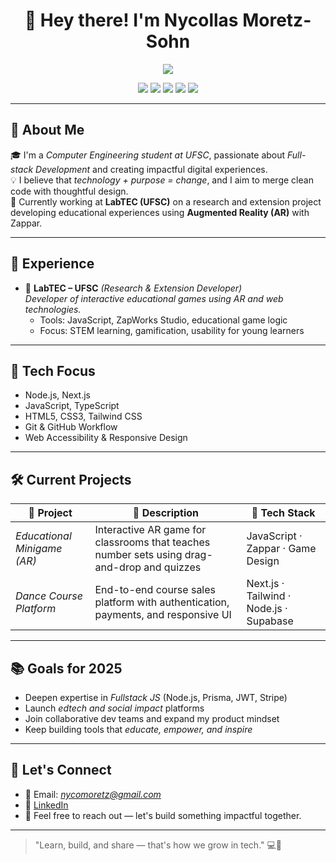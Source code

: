 <h1 align="center">👋 Hey there! I'm Nycollas Moretz-Sohn</h1>

<p align="center">
  <img src="https://readme-typing-svg.herokuapp.com/?lines=Full-stack+Developer;Tech+Enthusiast+💡;Always+learning+and+building&center=true&width=600&height=45">
</p>

<p align="center">
  <img src="https://img.shields.io/badge/Code-JavaScript-informational?style=flat&logo=javascript&logoColor=white&color=F7DF1E"/>
  <img src="https://img.shields.io/badge/Code-TypeScript-informational?style=flat&logo=typescript&logoColor=white&color=3178C6"/>
  <img src="https://img.shields.io/badge/Framework-Next.js-black?style=flat&logo=next.js"/>
  <img src="https://img.shields.io/badge/Style-TailwindCSS-06B6D4?style=flat&logo=tailwindcss&logoColor=white"/>
  <img src="https://img.shields.io/badge/AR-Zappar-FF4081?style=flat"/>
</p>

---

## 🚀 About Me

🎓 I'm a *Computer Engineering student at UFSC*, passionate about *Full-stack Development* and creating impactful digital experiences.  
💡 I believe that *technology + purpose = change*, and I aim to merge clean code with thoughtful design.  
🧠 Currently working at **LabTEC (UFSC)** on a research and extension project developing educational experiences using **Augmented Reality (AR)** with Zappar.

---

## 📌 Experience

- 🔬 **LabTEC – UFSC** *(Research & Extension Developer)*  
  *Developer of interactive educational games using AR and web technologies.*  
  - Tools: JavaScript, ZapWorks Studio, educational game logic  
  - Focus: STEM learning, gamification, usability for young learners  
  

---

## 🔧 Tech Focus

- Node.js, Next.js  
- JavaScript, TypeScript  
- HTML5, CSS3, Tailwind CSS  
- Git & GitHub Workflow  
- Web Accessibility & Responsive Design

---

## 🛠️ Current Projects

| 💼 Project | 📌 Description | 🔧 Tech Stack |
|-----------|----------------|---------------|
| *Educational Minigame (AR)* | Interactive AR game for classrooms that teaches number sets using drag-and-drop and quizzes | JavaScript · Zappar · Game Design |
| *Dance Course Platform* | End-to-end course sales platform with authentication, payments, and responsive UI | Next.js · Tailwind · Node.js · Supabase |

---

## 📚 Goals for 2025

- Deepen expertise in *Fullstack JS* (Node.js, Prisma, JWT, Stripe)  
- Launch *edtech and social impact* platforms  
- Join collaborative dev teams and expand my product mindset  
- Keep building tools that *educate, empower, and inspire*

---



## 🤝 Let's Connect

- 📧 Email: *nycomoretz@gmail.com*  
- 💼 [LinkedIn](https://www.linkedin.com/in/nycollas-ramos-114248310)  
- 💬 Feel free to reach out — let's build something impactful together.

---

> "Learn, build, and share — that's how we grow in tech." 💻🚀
